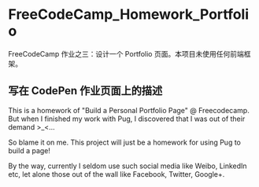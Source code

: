 # FreeCodeCamp_Homework_Portfolio
FreeCodeCamp 作业之三：设计一个 Portfolio 页面。本项目未使用任何前端框架。

##  写在 CodePen 作业页面上的描述
This is a homework of "Build a Personal Portfolio Page" @ Freecodecamp. But when I finished my work with Pug, I discovered that I was out of their demand >_<...

So blame it on me. This project will just be a homework for using Pug to build a page!

By the way, currently I seldom use such social media like Weibo, LinkedIn etc, let alone those out of the wall like Facebook, Twitter, Google+.
